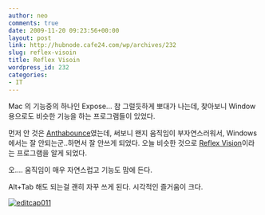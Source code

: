 ```yaml
---
author: neo
comments: true
date: 2009-11-20 09:23:56+00:00
layout: post
link: http://hubnode.cafe24.com/wp/archives/232
slug: reflex-visoin
title: Reflex Visoin
wordpress_id: 232
categories:
- IT
---
```


Mac 의 기능중의 하나인 Expose... 참 그럴듯하게 뽀대가 나는데,
찾아보니 Window 용으로도 비슷한 기능을 하는 프로그램들이 있었다.

먼저 안 것은 [Anthabounce](http://www.google.co.kr/search?complete=1&hl=ko&q=anthabounce&btnG=Google+%EA%B2%80%EC%83%89&lr=&aq=f)였는데, 써보니 왠지 움직임이 부자연스러워서, Windows에서는 잘 안되는군..하면서 잘 안쓰게 되었다.
오늘 비슷한 것으로 [Reflex Vision](http://www.google.co.kr/search?complete=1&hl=ko&newwindow=1&q=Reflex+Vision&btnG=%EA%B2%80%EC%83%89&lr=&aq=f&oq=)이라는 프로그램을 알게 되었다.

오.... 움직임이 매우 자연스럽고 기능도 맘에 든다.

Alt+Tab 해도 되는걸 괜히 자꾸 쓰게 된다. 시각적인 즐거움이 크다.

[![editcap011](http://hubnode.cafe24.com/wp/wp-content/uploads/2009/11/editcap011.jpg)](http://hubnode.cafe24.com/wp/wp-content/uploads/2009/11/editcap011.jpg)
